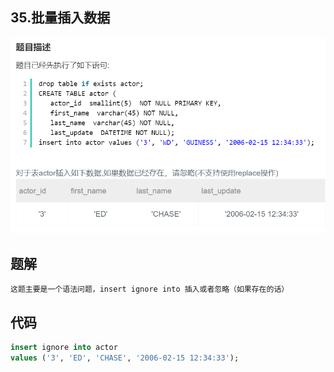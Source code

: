 ## 35.批量插入数据

![image-20201222151851469](SQL题解模板.assets/image-20201222151851469.png)



## 题解

```
这题主要是一个语法问题，insert ignore into 插入或者忽略（如果存在的话）
```



## 代码

```sql
insert ignore into actor 
values ('3', 'ED', 'CHASE', '2006-02-15 12:34:33');
```

